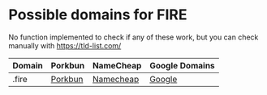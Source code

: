 # Possible domains for FIRE

No function implemented to check if any of these work, but you can check manually with https://tld-list.com/

| Domain | Porkbun | NameCheap | Google Domains |
|---|---|---|---|
| .fire | [Porkbun](https://porkbun.com/checkout/search?prb=e814663da1&tlds=&idnLanguage=&search=search&q=.fire) | [Namecheap](https://www.namecheap.com/domains/registration/results/?domain=.fire) | [Google](https://domains.google.com/registrar/search?searchTerm=.fire) |
